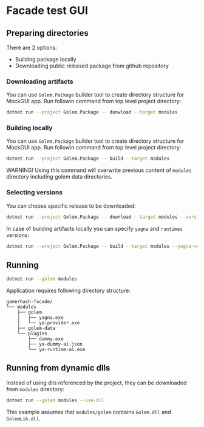# Facade test GUI

## Preparing directories

There are 2 options:
- Building package locally
- Downloading public released package from github repository

### Downloading artifacts

You can use `Golem.Package` builder tool to create directory structure for MockGUI app.
Run followin command from top level project directory:
```sh
dotnet run --project Golem.Package -- donwload --target modules
```

### Building locally

You can use `Golem.Package` builder tool to create directory structure for MockGUI app.
Run followin command from top level project directory:
```sh
dotnet run --project Golem.Package -- build --target modules
```

WARNING! Using this command will overwrite previous content of `modules` directory including
golem data directories.

### Selecting versions

You can choose specific release to be downloaded:
```sh
dotnet run --project Golem.Package -- download --target modules --version pre-rel-v0.1.0-rc5
```

In case of building artifacts locally you can specify `yagna` and `runtimes` versions:
```sh
dotnet run --project Golem.Package -- build --target modules --yagna-version v0.13.2 --runtime-version pre-rel-v0.1.0-rc17
```


## Running

```sh
dotnet run --golem modules
```

Application requires following directory structure:

```
gamerhash-facade/
└── modules
    ├── golem
    │   ├── yagna.exe
    │   └── ya-provider.exe
    ├── golem-data
    └── plugins
        ├── dummy.exe
        ├── ya-dummy-ai.json
        └── ya-runtime-ai.exe
```

## Running from dynamic dlls

Instead of using dlls referenced by the project, they can be downloaded from `modules` directory:
```sh
dotnet run --golem modules --use-dll
```

This example assumes that `modules/golem` contains `Golem.dll` and `GolemLib.dll`.
